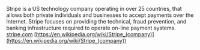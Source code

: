 Stripe is a US technology company operating in over 25 countries, that allows both private individuals and businesses to accept payments over the Internet. Stripe focuses on providing the technical, fraud prevention, and banking infrastructure required to operate on-line payment systems.
[stripe.com](stripe.com)
[https://en.wikipedia.org/wiki/Stripe_(company)](https://en.wikipedia.org/wiki/Stripe_(company))